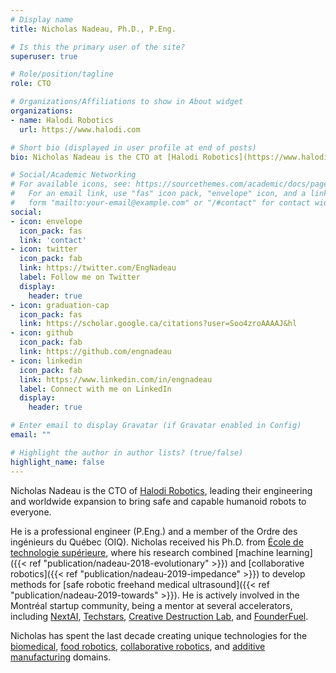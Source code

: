 ```yaml
---
# Display name
title: Nicholas Nadeau, Ph.D., P.Eng.

# Is this the primary user of the site?
superuser: true

# Role/position/tagline
role: CTO

# Organizations/Affiliations to show in About widget
organizations:
- name: Halodi Robotics
  url: https://www.halodi.com

# Short bio (displayed in user profile at end of posts)
bio: Nicholas Nadeau is the CTO at [Halodi Robotics](https://www.halodi.com/), leading their mission of bringing safe and capable humanoid robots to everyone.

# Social/Academic Networking
# For available icons, see: https://sourcethemes.com/academic/docs/page-builder/#icons
#   For an email link, use "fas" icon pack, "envelope" icon, and a link in the
#   form "mailto:your-email@example.com" or "/#contact" for contact widget.
social:
- icon: envelope
  icon_pack: fas
  link: 'contact'
- icon: twitter
  icon_pack: fab
  link: https://twitter.com/EngNadeau
  label: Follow me on Twitter
  display:
    header: true
- icon: graduation-cap
  icon_pack: fas
  link: https://scholar.google.ca/citations?user=Soo4zroAAAAJ&hl
- icon: github
  icon_pack: fab
  link: https://github.com/engnadeau
- icon: linkedin
  icon_pack: fab
  link: https://www.linkedin.com/in/engnadeau
  label: Connect with me on LinkedIn
  display:
    header: true

# Enter email to display Gravatar (if Gravatar enabled in Config)
email: ""

# Highlight the author in author lists? (true/false)
highlight_name: false
---
```


<!-- make sure "description" in config/_default/params.toml is also updated -->

Nicholas Nadeau is the CTO of [Halodi Robotics](https://www.halodi.com/), leading their engineering and worldwide expansion to bring safe and capable humanoid robots to everyone.

He is a professional engineer (P.Eng.) and a member of the Ordre des ingénieurs du Québec (OIQ).
Nicholas received his Ph.D. from [École de technologie supérieure](http://en.etsmtl.ca/Unites-de-recherche/CoRo/Accueil?lang=en-CA), where his research combined [machine learning]({{< ref "publication/nadeau-2018-evolutionary" >}}) and [collaborative robotics]({{< ref "publication/nadeau-2019-impedance" >}}) to develop methods for [safe robotic freehand medical ultrasound]({{< ref "publication/nadeau-2019-towards" >}}).
He is actively involved in the Montréal startup community, being a mentor at several accelerators, including [NextAI](https://www.nextcanada.com/next-ai/), [Techstars](https://www.techstars.com/accelerators/montreal-ai), [Creative Destruction Lab](https://creativedestructionlab.com/locations/montreal/), and [FounderFuel](https://founderfuel.com/).

Nicholas has spent the last decade creating unique technologies for the [biomedical](https://www.rogue-research.com/), [food robotics](https://www.ypc-technologies.com/), [collaborative robotics](https://www.halodi.com/), and [additive manufacturing](https://www.aon3d.com/) domains.
